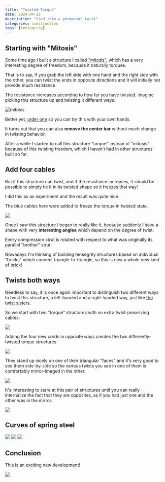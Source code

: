 ```yaml
---
title: "Twisted Torque"
date: 2024-04-23
description: "tied into a permanent twist"
categories: construction
tags: [tensegrity]
---
```


## Starting with "Mitosis"

Some time ago I built a structure I called ["mitosis"](/construction/2022/08/30/mitosis), which has a very interesting
degree of freedom, because it naturally torques.

That is to say, if you grab the left side with one hand and the right side with the other, you can twist the ends in
opposite directions and it will initially not provide much resistance.

The resistance increases according to how far you have twisted.  Imagine picking this structure up and twisting it
different ways:

![mitosis](/images/2022-08/mitosis-z.jpg)

Better yet, [order one](https://getpretenst.com/collections/kits/products/adjustable-flemons-pelvis) so you can try
this with your own hands.

It turns out that you can also **remove the center bar** without much change in twisting behavior.

After a while I started to call this structure "torque" instead of "mitosis" because of this twisting
freedom, which I haven't had in other structures built so far.

## Add four cables

But if this structure can twist, and if the resistance increases, it should be possible to simply tie it
in its twisted shape so it freezes that way!

I did this as an experiment and the result was quite nice.

The blue cables here were added to freeze the torque in twisted state.

![](/images/2024-05/upright.jpg)

Once I saw this structure I began to really like it, because suddenly I have a shape with very **interesting
angles** which depend on the degree of twist.

Every compression strut is rotated with respect to what was originally its parallel "brother" strut.

Nowadays I'm thinking of building tensegrity structures based on individual "bricks" which connect triangle-to-triangle,
so this is now a whole new kind of brick!

## Twists both ways

Needless to say, it is once again important to distinguish two different ways to twist this structure,
a left-handed and a right-handed way, just like [the twist sisters](construction/2020/07/13/twist).

So we start with two "torque" structures with no extra twist-preserving cables:

![](/images/2024-05/pair-untwisted.jpg)

Adding the four new cords in opposite ways creates the two differently-twisted torque structures.

![](/images/2024-05/pair-twisted.jpg)

They stand up nicely on one of their triangular "faces" and it's very good to see them side-by-side
so the various twists you see in one of them is comfortably mirror-imaged in the other.

![](/images/2024-05/pair-together-0.jpg)

It's interesting to stare at this pair of structures until you can really internalize the fact that
they are opposites, as if you had just one and the other was in the mirror.

![](/images/2024-05/pair-above.jpg)

## Curves of spring steel

![](/images/2024-05/big-and-small.jpg)
![](/images/2024-05/big-torque-1.jpg)
![](/images/2024-05/big-torque-2.jpg)

## Conclusion

This is an exciting new development!

![](/images/2024-05/pair-and-torque.jpg)



